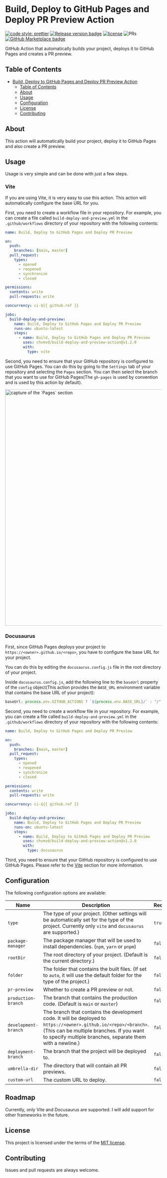 # Build, Deploy to GitHub Pages and Deploy PR Preview Action

[![code style: prettier](https://img.shields.io/badge/code_style-prettier-ff69b4.svg?style=flat-square)](https://github.com/prettier/prettier)
[![Release version badge](https://img.shields.io/github/v/release/chvmvd/build-deploy-and-preview-action.svg?logo=github)](https://github.com/chvmvd/build-deploy-and-preview-action/releases)
[![license](https://img.shields.io/badge/license-MIT-informational.svg)](LICENSE)
![PRs](https://img.shields.io/badge/PRs-welcome-brightgreen.svg)
[![GitHub Marketplace badge](https://img.shields.io/badge/action-marketplace-blue.svg?logo=github&color=orange)](https://github.com/marketplace/actions/build-deploy-to-github-pages-and-deploy-pr-preview)

GitHub Action that automatically builds your project, deploys it to GitHub Pages and creates a PR preview.

## Table of Contents

- [Build, Deploy to GitHub Pages and Deploy PR Preview Action](#build-deploy-to-github-pages-and-deploy-pr-preview-action)
  - [Table of Contents](#table-of-contents)
  - [About](#about)
  - [Usage](#usage)
  - [Configuration](#configuration)
  - [License](#license)
  - [Contributing](#contributing)

## About

This action will automatically build your project, deploy it to GitHub Pages and also create a PR preview.

## Usage

Usage is very simple and can be done with just a few steps.

### Vite

If you are using Vite, it is very easy to use this action. This action will automatically configure the base URL for you.

First, you need to create a workflow file in your repository. For example, you can create a file called `build-deploy-and-preview.yml` in the `.github/workflows` directory of your repository with the following contents:

```yaml
name: Build, Deploy to GitHub Pages and Deploy PR Preview

on:
  push:
    branches: [main, master]
  pull_request:
    types:
      - opened
      - reopened
      - synchronize
      - closed

permissions:
  contents: write
  pull-requests: write

concurrency: ci-${{ github.ref }}

jobs:
  build-deploy-and-preview:
    name: Build, Deploy to GitHub Pages and Deploy PR Preview
    runs-on: ubuntu-latest
    steps:
      - name: Build, Deploy to GitHub Pages and Deploy PR Preview
        uses: chvmvd/build-deploy-and-preview-action@v1.2.0
        with:
          type: vite
```

Second, you need to ensure that your GitHub repository is configured to use GitHub Pages. You can do this by going to the `Settings` tab of your repository and selecting the `Pages` section. You can then select the branch that you want to use for GitHub Pages(The `gh-pages` is used by convention and is used by this action by default).

<img width="759" alt="capture of the `Pages` section" src="https://user-images.githubusercontent.com/104971044/229016748-96f21ec8-242e-4a74-a8a5-ed5576f00347.png">

### Docusaurus

First, since GitHub Pages deploys your project to `https://<owner>.github.io/<repo>`, you have to configure the base URL for your project.

You can do this by editing the `docusaurus.config.js` file in the root directory of your project.

Inside `docusaurus.config.js`, add the following line to the `baseUrl` property of the `config` object(This action provides the `BASE_URL` environment variable that contains the base URL of your project):

```js
baseUrl: process.env.GITHUB_ACTIONS ? `${process.env.BASE_URL}/` : "/",
```

Second, you need to create a workflow file in your repository. For example, you can create a file called `build-deploy-and-preview.yml` in the `.github/workflows` directory of your repository with the following contents:

```yaml
name: Build, Deploy to GitHub Pages and Deploy PR Preview

on:
  push:
    branches: [main, master]
  pull_request:
    types:
      - opened
      - reopened
      - synchronize
      - closed

permissions:
  contents: write
  pull-requests: write

concurrency: ci-${{ github.ref }}

jobs:
  build-deploy-and-preview:
    name: Build, Deploy to GitHub Pages and Deploy PR Preview
    runs-on: ubuntu-latest
    steps:
      - name: Build, Deploy to GitHub Pages and Deploy PR Preview
        uses: chvmvd/build-deploy-and-preview-action@v1.2.0
        with:
          type: docusaurus
```

Third, you need to ensure that your GitHub repository is configured to use GitHub Pages. Please refer to the [Vite](#vite) section for more information.

## Configuration

The following configuration options are available:

| Name                 | Description                                                                                                                                                                                                                 | Required | Default            |
| -------------------- | --------------------------------------------------------------------------------------------------------------------------------------------------------------------------------------------------------------------------- | -------- | ------------------ |
| `type`               | The type of your project. (Other settings will be automatically set for the type of the project. Currently only `vite` and `docusaurus` are supported.)                                                                     | `true`   |                    |
| `package-manager`    | The package manager that will be used to install dependencies. (`npm`, `yarn` or `pnpm`)                                                                                                                                    | `false`  | `npm`              |
| `rootDir`            | The root directory of your project. (Default is the current directory.)                                                                                                                                                     | `false`  | `.`                |
| `folder`             | The folder that contains the built files. (If set to `auto`, it will use the default folder for the type of the project.)                                                                                                   | `false`  | `auto`             |
| `pr-preview`         | Whether to create a PR preview or not.                                                                                                                                                                                      | `false`  | `true`             |
| `production-branch`  | The branch that contains the production code. (Default is `main` or `master`)                                                                                                                                               | `false`  | `main` or `master` |
| `development-branch` | The branch that contains the development code. It will be deployed to `https://<owner>.github.io/<repo>/<branch>`. (This can be multiple branches. If you want to specify multiple branches, separate them with a newline.) | `false`  |                    |
| `deployment-branch`  | The branch that the project will be deployed to.                                                                                                                                                                            | `false`  | `gh-pages`         |
| `umbrella-dir`       | The directory that will contain all PR previews.                                                                                                                                                                            | `false`  | `pr-preview`       |
| `custom-url`         | The custom URL to deploy.                                                                                                                                                                                                   | `false`  |                    |

## Roadmap

Currently, only Vite and Docusaurus are supported. I will add support for other frameworks in the future.

## License

This project is licensed under the terms of the [MIT license](LICENSE).

## Contributing

Issues and pull requests are always welcome.
